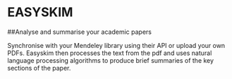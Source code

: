EASYSKIM
========

##Analyse and summarise your academic papers

Synchronise with your Mendeley library using their API or upload your own PDFs. Easyskim then processes the text from the pdf and uses natural language processing algorithms to produce brief summaries of the key sections of the paper. 
